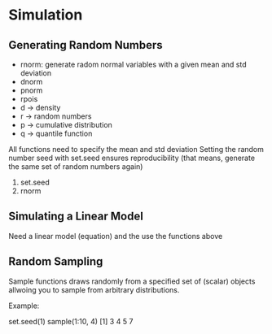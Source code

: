 # Simulation 

## Generating Random Numbers
* rnorm: generate radom normal variables with a given mean and std deviation
* dnorm 
* pnorm
* rpois
* d -> density 
* r -> random numbers
* p -> cumulative distribution 
* q -> quantile function

All functions need to specify the mean and std deviation 
Setting the random number seed with set.seed ensures reproducibility (that means, generate the same set of random numbers again)

  1. set.seed
  2. rnorm 

## Simulating a Linear Model

Need a linear model (equation) and the use the functions above

## Random Sampling 

Sample functions draws randomly from a specified set of (scalar) objects allwoing you to sample from arbitrary distributions.

Example: 

set.seed(1)
sample(1:10, 4)
[1] 3 4 5 7

